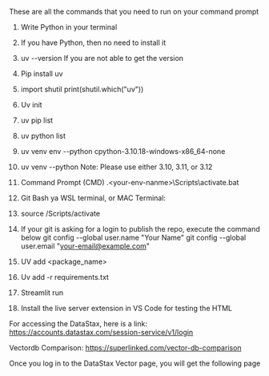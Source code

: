 These are all the commands that you need to run on your command prompt

1. Write Python in your terminal
2. If you have Python, then no need to install it
3. uv --version
If you are not able to get the version
4. Pip install uv
5. import shutil
   print(shutil.which("uv"))
 
6. Uv init <my-project-name>
7. uv pip list
 
8. uv python list
9. uv venv env --python cpython-3.10.18-windows-x86_64-none
10. uv venv <your-env-namne> --python <your-python-version>
Note: Please use either 3.10, 3.11, or 3.12
11. Command Prompt (CMD)  .\<your-env-nanme>\Scripts\activate.bat
12. Git Bash ya WSL terminal, or MAC Terminal:
13. source <your-env-nanme>/Scripts/activate


18. If your git is asking for a login to publish the repo, execute the command below
git config --global user.name "Your Name"
git config --global user.email "your-email@example.com"
19. UV add <package_name>
20. Uv add -r requirements.txt
21. Streamlit run <give your streamlit python filename>
22. Install the live server extension in VS Code for testing the HTML

For accessing the DataStax, here is a link: https://accounts.datastax.com/session-service/v1/login

Vectordb Comparison: https://superlinked.com/vector-db-comparison

Once you log in to the DataStax Vector page, you will get the following page
